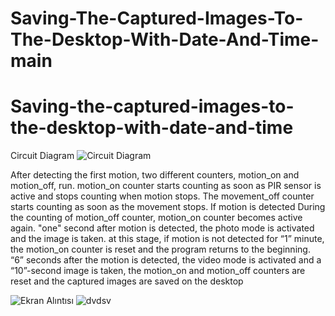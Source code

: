 # Saving-The-Captured-Images-To-The-Desktop-With-Date-And-Time-main
# Saving-the-captured-images-to-the-desktop-with-date-and-time

Circuit Diagram
![Circuit Diagram](https://user-images.githubusercontent.com/75435070/165791673-4de0b31c-38e3-4107-a7d0-78076a6db77a.png)

After detecting the first motion, two different counters, motion_on and motion_off, run. motion_on counter starts counting as soon as PIR sensor is active and stops counting when motion stops. The movement_off counter starts counting as soon as the movement stops. If motion is detected During the counting of motion_off counter, motion_on counter becomes active again. "one" second after motion is detected, the photo mode is activated and the image is taken. at this stage, if motion is not detected for “1” minute, the motion_on counter is reset and the program returns to the beginning. “6” seconds after the motion is detected, the video mode is activated and a “10”-second image is taken, the motion_on and motion_off counters are reset and the captured images are saved on the desktop

![Ekran Alıntısı](https://user-images.githubusercontent.com/75435070/165792299-76fd5917-6293-4008-bd80-c17ea56faec6.PNG)
![dvdsv](https://user-images.githubusercontent.com/75435070/165792307-78ae4354-6e3e-4db1-9b93-1a212a7ace19.PNG)
